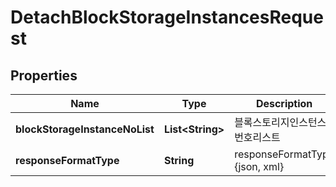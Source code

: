 
# DetachBlockStorageInstancesRequest

## Properties
Name | Type | Description | Notes
------------ | ------------- | ------------- | -------------
**blockStorageInstanceNoList** | **List&lt;String&gt;** | 블록스토리지인스턴스번호리스트 | 
**responseFormatType** | **String** | responseFormatType {json, xml} |  [optional]



